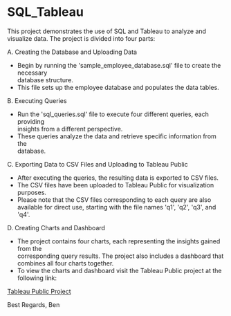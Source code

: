 # SQL_Tableau

This project demonstrates the use of SQL and Tableau to analyze and visualize data.
The project is divided into four parts:

A. Creating the Database and Uploading Data
  - Begin by running the 'sample_employee_database.sql' file to create the necessary   
    database structure.
  - This file sets up the employee database and populates the data tables.

B. Executing Queries
  - Run the 'sql_queries.sql' file to execute four different queries, each providing   
    insights from a different perspective.
  - These queries analyze the data and retrieve specific information from the  
     database.
    
C. Exporting Data to CSV Files and Uploading to Tableau Public
  - After executing the queries, the resulting data is exported to CSV files.
  - The CSV files have been uploaded to Tableau Public for visualization purposes.
  - Please note that the CSV files corresponding to each query are also available for      direct use, starting with the file names 'q1', 'q2', 'q3', and 'q4'.

D. Creating Charts and Dashboard
  - The project contains four charts, each representing the insights gained from the   
   corresponding query results. The project also includes a dashboard that combines 
   all four charts together.
  - To view the charts and dashboard visit the Tableau Public project at the following    link:
    
   [Tableau Public Project](https://public.tableau.com/app/profile/ben.pinhassi)

Best Regards,
Ben
